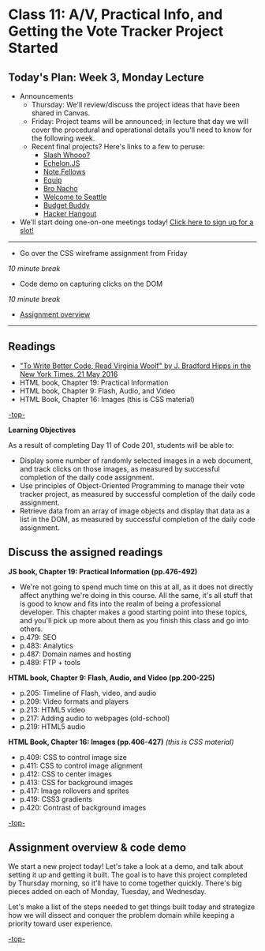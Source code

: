 # Class 11: A/V, Practical Info, and Getting the Vote Tracker Project Started

<a id="top"></a>
## Today's Plan: Week 3, Monday Lecture

- Announcements
  - Thursday: We'll review/discuss the project ideas that have been shared in Canvas.
  - Friday: Project teams will be announced; in lecture that day we will cover the procedural and operational details you'll need to know for the following week.
  - Recent final projects? Here's links to a few to peruse:
     - [Slash Whooo?](http://wohlfea.github.io/cup-game)
     - [Echelon.JS](https://flegald.github.io/Echelon.JS)
     - [Note Fellows](https://clee46.github.io/note-fellows)
     - [Equip](http://heyduckd.github.io/equip/)
     - [Bro Nacho](http://bronacho.com)
     - [Welcome to Seattle](http://peterbreen.github.io/welcome-to-seattle/)
     - [Budget Buddy](http://stefuhnee.github.io/budget-buddy/)
     - [Hacker Hangout](http://ckperez.github.io/hackerhangout/)
- We'll start doing one-on-one meetings today! [Click here to sign up for a slot!](https://sam-201d23.youcanbook.me)

---

- Go over the CSS wireframe assignment from Friday

*10 minute break*

- Code demo on capturing clicks on the DOM

*10 minute break*

- [Assignment overview](#code)

---

## Readings

- ["To Write Better Code, Read Virginia Woolf" by J. Bradford Hipps in the New York Times, 21 May 2016](http://www.nytimes.com/2016/05/22/opinion/sunday/to-write-software-read-novels.html)
- HTML book, Chapter 19: Practical Information
- HTML book, Chapter 9: Flash, Audio, and Video
- HTML Book, Chapter 16: Images (this is CSS material)

[-top-](#top)

**Learning Objectives**

As a result of completing Day 11 of Code 201, students will be able to:

- Display some number of randomly selected images in a web document, and track clicks on those images, as measured by successful completion of the daily code assignment.
- Use principles of Object-Oriented Programming to manage their vote tracker project, as measured by successful completion of the daily code assignment.
- Retrieve data from an array of image objects and display that data as a list in the DOM, as measured by successful completion of the daily code assignment.

<a id="readings"></a>
## Discuss the assigned readings


**JS book, Chapter 19: Practical Information (pp.476-492)**

- We're not going to spend much time on this at all, as it does not directly affect anything we're doing in this course. All the same, it's all stuff that is good to know and fits into the realm of being a professional developer. This chapter makes a good starting point into these topics, and you'll pick up more about them as you finish this class and go into others.
- p.479: SEO
- p.483: Analytics
- p.487: Domain names and hosting
- p.489: FTP + tools

**HTML book, Chapter 9: Flash, Audio, and Video (pp.200-225)**

- p.205: Timeline of Flash, video, and audio
- p.209: Video formats and players
- p.213: HTML5 video
- p.217: Adding audio to webpages (old-school)
- p.219: HTML5 audio

**HTML Book, Chapter 16: Images (pp.406-427)** *(this is CSS material)*

- p.409: CSS to control image size
- p.411: CSS to control image alignment
- p.412: CSS to center images
- p.413: CSS for background images
- p.417: Image rollovers and sprites
- p.419: CSS3 gradients
- p.420: Contrast of background images

[-top-](#top)

<a id="code"></a>
## Assignment overview & code demo

We start a new project today! Let's take a look at a demo, and talk about setting it up and getting it built. The goal is to have this project completed by Thursday morning, so it'll have to come together quickly. There's big pieces added on each of Monday, Tuesday, and Wednesday.

Let's make a list of the steps needed to get things built today and strategize how we will dissect and conquer the problem domain while keeping a priority toward user experience.


[-top-](#top)
